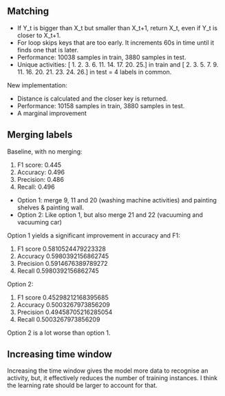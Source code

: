 ## Matching

+ If Y_t is bigger than X_t but smaller than X_t+1, return X_t, even if Y_t is closer to X_t+1.
+ For loop skips keys that are too early. It increments 60s in time until it finds one that is later.
+ Performance: 10038 samples in train, 3880 samples in test.
+ Unique activities: [ 1.  2.  3.  6. 11. 14. 17. 20. 25.] in train and [ 2.  3.  5.  7.  9. 11. 16. 20. 21. 23. 24. 26.] in test = 4 labels in common.

New implementation:

+ Distance is calculated and the closer key is returned.
+ Performance: 10158 samples in train, 3880 samples in test.
+ A marginal improvement

## Merging labels

Baseline, with no merging:

1. F1 score: 0.445
2. Accuracy: 0.496
3. Precision: 0.486
4. Recall: 0.496

* Option 1: merge 9, 11 and 20 (washing machine activities) and painting shelves & painting wall.
* Option 2: Like option 1, but also merge 21 and 22 (vacuuming and vacuuming car)

Option 1 yields a significant improvement in accuracy and F1:

1. F1 score  0.5810524479223328
2. Accuracy  0.5980392156862745
3. Precision  0.5914676389789272
4. Recall  0.5980392156862745

Option 2:

1. F1 score  0.45298212168395685
2. Accuracy  0.5003267973856209
3. Precision  0.49458705216285054
4. Recall  0.5003267973856209

Option 2 is a lot worse than option 1.

## Increasing time window
Increasing the time window gives the model more data to recognise an activity, but, it effectively reduces the number of training instances. I think the learning rate should be larger to account for that.
